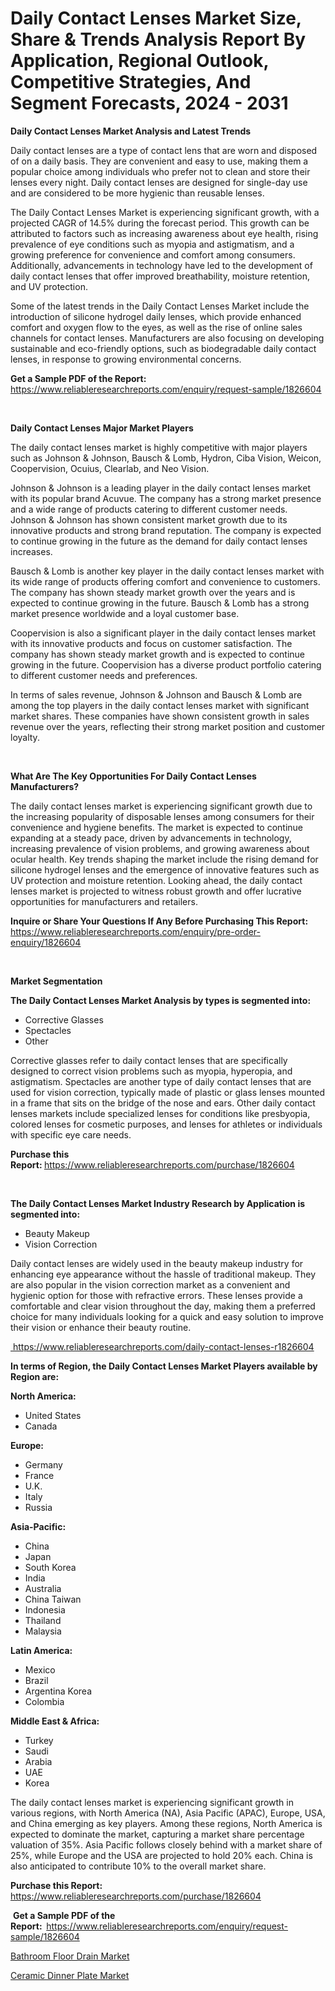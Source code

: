 <p><h1>Daily Contact Lenses Market Size, Share & Trends Analysis Report By Application, Regional Outlook, Competitive Strategies, And Segment Forecasts, 2024 - 2031</h1></p><p><strong>Daily Contact Lenses Market Analysis and Latest Trends</strong></p>
<p><p>Daily contact lenses are a type of contact lens that are worn and disposed of on a daily basis. They are convenient and easy to use, making them a popular choice among individuals who prefer not to clean and store their lenses every night. Daily contact lenses are designed for single-day use and are considered to be more hygienic than reusable lenses.</p><p>The Daily Contact Lenses Market is experiencing significant growth, with a projected CAGR of 14.5% during the forecast period. This growth can be attributed to factors such as increasing awareness about eye health, rising prevalence of eye conditions such as myopia and astigmatism, and a growing preference for convenience and comfort among consumers. Additionally, advancements in technology have led to the development of daily contact lenses that offer improved breathability, moisture retention, and UV protection.</p><p>Some of the latest trends in the Daily Contact Lenses Market include the introduction of silicone hydrogel daily lenses, which provide enhanced comfort and oxygen flow to the eyes, as well as the rise of online sales channels for contact lenses. Manufacturers are also focusing on developing sustainable and eco-friendly options, such as biodegradable daily contact lenses, in response to growing environmental concerns.</p></p>
<p><strong>Get a Sample PDF of the Report:&nbsp;</strong> <a href="https://www.reliableresearchreports.com/enquiry/request-sample/1826604">https://www.reliableresearchreports.com/enquiry/request-sample/1826604</a></p>
<p>&nbsp;</p>
<p><strong>Daily Contact Lenses Major Market Players</strong></p>
<p><p>The daily contact lenses market is highly competitive with major players such as Johnson & Johnson, Bausch & Lomb, Hydron, Ciba Vision, Weicon, Coopervision, Ocuius, Clearlab, and Neo Vision. </p><p>Johnson & Johnson is a leading player in the daily contact lenses market with its popular brand Acuvue. The company has a strong market presence and a wide range of products catering to different customer needs. Johnson & Johnson has shown consistent market growth due to its innovative products and strong brand reputation. The company is expected to continue growing in the future as the demand for daily contact lenses increases.</p><p>Bausch & Lomb is another key player in the daily contact lenses market with its wide range of products offering comfort and convenience to customers. The company has shown steady market growth over the years and is expected to continue growing in the future. Bausch & Lomb has a strong market presence worldwide and a loyal customer base.</p><p>Coopervision is also a significant player in the daily contact lenses market with its innovative products and focus on customer satisfaction. The company has shown steady market growth and is expected to continue growing in the future. Coopervision has a diverse product portfolio catering to different customer needs and preferences.</p><p>In terms of sales revenue, Johnson & Johnson and Bausch & Lomb are among the top players in the daily contact lenses market with significant market shares. These companies have shown consistent growth in sales revenue over the years, reflecting their strong market position and customer loyalty.</p></p>
<p>&nbsp;</p>
<p><strong>What Are The Key Opportunities For Daily Contact Lenses Manufacturers?</strong></p>
<p><p>The daily contact lenses market is experiencing significant growth due to the increasing popularity of disposable lenses among consumers for their convenience and hygiene benefits. The market is expected to continue expanding at a steady pace, driven by advancements in technology, increasing prevalence of vision problems, and growing awareness about ocular health. Key trends shaping the market include the rising demand for silicone hydrogel lenses and the emergence of innovative features such as UV protection and moisture retention. Looking ahead, the daily contact lenses market is projected to witness robust growth and offer lucrative opportunities for manufacturers and retailers.</p></p>
<p><strong>Inquire or Share Your Questions If Any Before Purchasing This Report:</strong> <a href="https://www.reliableresearchreports.com/enquiry/pre-order-enquiry/1826604">https://www.reliableresearchreports.com/enquiry/pre-order-enquiry/1826604</a></p>
<p>&nbsp;</p>
<p><strong>Market Segmentation</strong></p>
<p><strong>The Daily Contact Lenses Market Analysis by types is segmented into:</strong></p>
<p><ul><li>Corrective Glasses</li><li>Spectacles</li><li>Other</li></ul></p>
<p><p>Corrective glasses refer to daily contact lenses that are specifically designed to correct vision problems such as myopia, hyperopia, and astigmatism. Spectacles are another type of daily contact lenses that are used for vision correction, typically made of plastic or glass lenses mounted in a frame that sits on the bridge of the nose and ears. Other daily contact lenses markets include specialized lenses for conditions like presbyopia, colored lenses for cosmetic purposes, and lenses for athletes or individuals with specific eye care needs.</p></p>
<p><strong>Purchase this Report:&nbsp;</strong><a href="https://www.reliableresearchreports.com/purchase/1826604">https://www.reliableresearchreports.com/purchase/1826604</a></p>
<p>&nbsp;</p>
<p><strong>The Daily Contact Lenses Market Industry Research by Application is segmented into:</strong></p>
<p><ul><li>Beauty Makeup</li><li>Vision Correction</li></ul></p>
<p><p>Daily contact lenses are widely used in the beauty makeup industry for enhancing eye appearance without the hassle of traditional makeup. They are also popular in the vision correction market as a convenient and hygienic option for those with refractive errors. These lenses provide a comfortable and clear vision throughout the day, making them a preferred choice for many individuals looking for a quick and easy solution to improve their vision or enhance their beauty routine.</p></p>
<p><a href="https://www.reliableresearchreports.com/daily-contact-lenses-r1826604">&nbsp;https://www.reliableresearchreports.com/daily-contact-lenses-r1826604</a></p>
<p><strong>In terms of Region, the Daily Contact Lenses Market Players available by Region are:</strong></p>
<p>
    <p> <strong> North America: </strong>
        <ul>
            <li>United States</li>
            <li>Canada</li>
        </ul>
        </p> 
    <p> <strong> Europe: </strong>
        <ul>
            <li>Germany</li>
            <li>France</li>
            <li>U.K.</li>
            <li>Italy</li>
            <li>Russia</li>
        </ul>
        </p> 
    <p> <strong> Asia-Pacific: </strong>
        <ul>
            <li>China</li>
            <li>Japan</li>
            <li>South Korea</li>
            <li>India</li>
            <li>Australia</li>
            <li>China Taiwan</li>
            <li>Indonesia</li>
            <li>Thailand</li>
            <li>Malaysia</li>
        </ul>
        </p> 
    <p> <strong> Latin America: </strong>
        <ul>
            <li>Mexico</li>
            <li>Brazil</li>
            <li>Argentina Korea</li>
            <li>Colombia</li>
        </ul>
        </p> 
    <p> <strong> Middle East & Africa: </strong>
        <ul>
            <li>Turkey</li>
            <li>Saudi</li>
            <li>Arabia</li>
            <li>UAE</li>
            <li>Korea</li>
        </ul>
    </p>
    </p>
<p><p>The daily contact lenses market is experiencing significant growth in various regions, with North America (NA), Asia Pacific (APAC), Europe, USA, and China emerging as key players. Among these regions, North America is expected to dominate the market, capturing a market share percentage valuation of 35%. Asia Pacific follows closely behind with a market share of 25%, while Europe and the USA are projected to hold 20% each. China is also anticipated to contribute 10% to the overall market share.</p></p>
<p><strong>Purchase this Report: </strong><a href="https://www.reliableresearchreports.com/purchase/1826604">https://www.reliableresearchreports.com/purchase/1826604</a></p>
<p>&nbsp;<strong>Get a Sample PDF of the Report:&nbsp;&nbsp;</strong><a href="https://www.reliableresearchreports.com/enquiry/request-sample/1826604">https://www.reliableresearchreports.com/enquiry/request-sample/1826604</a></p>
<p><strong></strong></p>
<p><p><a href="https://github.com/kpvmspce33/Market-Research-Report-List-1/blob/main/bathroom-floor-drain-market.md">Bathroom Floor Drain Market</a></p><p><a href="https://github.com/ajohirul8010/Market-Research-Report-List-1/blob/main/ceramic-dinner-plate-market.md">Ceramic Dinner Plate Market</a></p></p>